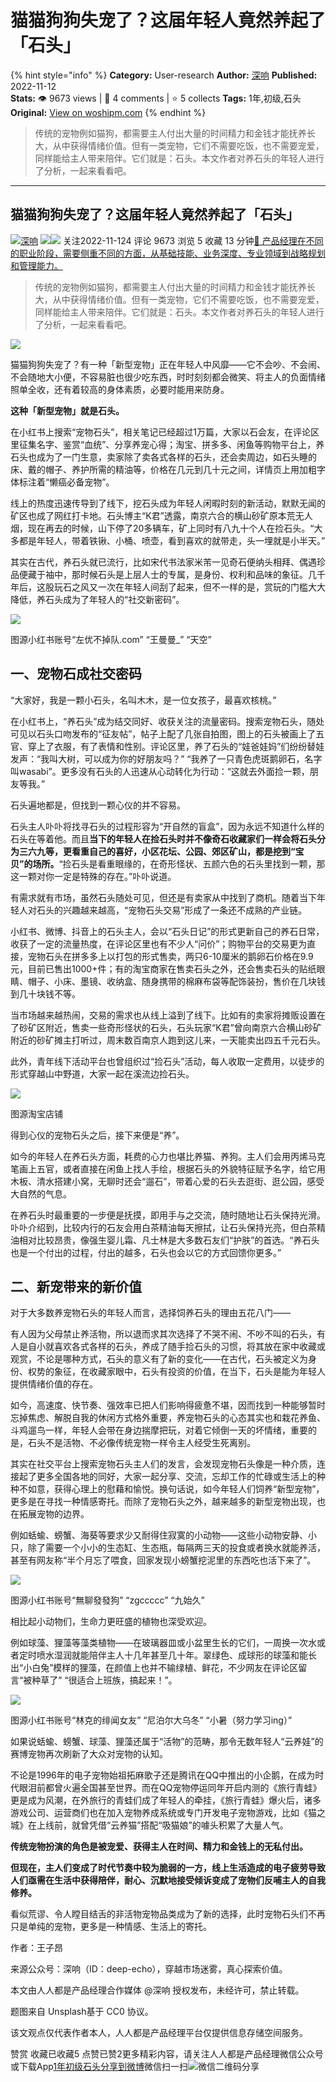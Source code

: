 # 猫猫狗狗失宠了？这届年轻人竟然养起了「石头」
{% hint style="info" %}
**Category:** User-research
**Author:** [深响](https://www.woshipm.com/u/905472)
**Published:** 2022-11-12  
**Stats:** 👁️ 9673 views | 💬 4 comments | ⭐ 5 collects
**Tags:** 1年,初级,石头
**Original:** [View on woshipm.com](https://www.woshipm.com/user-research/5676500.html)
{% endhint %}
> 传统的宠物例如猫狗，都需要主人付出大量的时间精力和金钱才能抚养长大，从中获得情绪价值。但有一类宠物，它们不需要吃饭，也不需要宠爱，同样能给主人带来陪伴。它们就是：石头。本文作者对养石头的年轻人进行了分析，一起来看看吧。

---

## 猫猫狗狗失宠了？这届年轻人竟然养起了「石头」

[![](https://image.woshipm.com/wp-files/2019/10/u82IWtiLxNrGqG5IUUVn.png!/both/72x72)](https://www.woshipm.com/u/905472)[深响](https://www.woshipm.com/u/905472) ![](https://static.woshipm.com/tag/1122_1@2x.png)![](https://static.woshipm.com/tag/2103_1@2x.png) 关注2022-11-124 评论 9673 浏览 5 收藏 13 分钟[🔗 产品经理在不同的职业阶段，需要侧重不同的方面，从基础技能、业务深度、专业领域到战略规划和管理能力。](https://ke.qidianla.com/courses/90pm)

> 传统的宠物例如猫狗，都需要主人付出大量的时间精力和金钱才能抚养长大，从中获得情绪价值。但有一类宠物，它们不需要吃饭，也不需要宠爱，同样能给主人带来陪伴。它们就是：石头。本文作者对养石头的年轻人进行了分析，一起来看看吧。

![](https://image.woshipm.com/wp-files/2022/11/wcejZoHZv0b01d6Muv4R.jpg)

猫猫狗狗失宠了？有一种「新型宠物」正在年轻人中风靡——它不会吵、不会闹、不会随地大小便，不容易脏也很少吃东西，时时刻刻都会微笑、将主人的负面情绪照单全收，还有着较高的身体素质，必要时能用来防身。

**这种「新型宠物」就是石头。**

在小红书上搜索“宠物石头”，相关笔记已经超过1万篇，大家以石会友，在评论区里征集名字、鉴赏“血统”、分享养宠心得；淘宝、拼多多、闲鱼等购物平台上，养石头也成为了一门生意，卖家除了卖各式各样的石头，还会卖周边，如石头睡的床、戴的帽子、养护所需的精油等，价格在几元到几十元之间，详情页上用加粗字体标注着“懒癌必备宠物”。

线上的热度迅速传导到了线下，挖石头成为年轻人闲暇时刻的新活动，默默无闻的矿区也成了网红打卡地。石头博主“K君”透露，南京六合的横山砂矿原本荒无人烟，现在再去的时候，山下停了20多辆车，矿上同时有八九十个人在捡石头。“大多都是年轻人，带着铁锹、小桶、喷壶，看到喜欢的就带走，头一埋就是小半天。”

其实在古代，养石头就已流行，比如宋代书法家米芾一见奇石便纳头相拜、偶遇珍品便藏于袖中，那时候石头是上层人士的专属，是身份、权利和品味的象征。几千年后，这股玩石之风又一次在年轻人间刮了起来，但不一样的是，赏玩的门槛大大降低，养石头成为了年轻人的“社交新密码”。

![](https://image.woshipm.com/wp-files/2022/11/krYVYnLekoiRQqYdIfEL.jpeg)

图源小红书账号“左优不掉队.com” “王曼曼\_” “天空”

## 一、宠物石成社交密码

“大家好，我是一颗小石头，名叫木木，是一位女孩子，最喜欢核桃。”

在小红书上，“养石头”成为结交同好、收获关注的流量密码。搜索宠物石头，随处可见以石头口吻发布的“征友帖”，帖子上配了几张自拍图，图上的石头被画上了五官、穿上了衣服，有了表情和性别。评论区里，养了石头的“娃爸娃妈”们纷纷替娃发声：“我叫大树，可以成为你的好朋友吗？” “我养了一只青色虎斑鹅卵石，名字叫wasabi”。更多没有石头的人迅速从心动转化为行动：“这就去外面捡一颗，朋友等我。”

石头遍地都是，但找到一颗心仪的并不容易。

石头主人卟卟将找寻石头的过程形容为“开自然的盲盒”，因为永远不知道什么样的石头在等着他。而且**当下的年轻人在捡石头时并不像奇石收藏家们一样会将石头分为三六九等，更看重自己的喜好，小区花坛、公园、郊区矿山，都是挖到“宝贝”的场所。**“捡石头是看重眼缘的，在奇形怪状、五颜六色的石头里找到一颗，那这一颗对你一定是特殊的存在。”卟卟说道。

有需求就有市场，虽然石头随处可见，但还是有卖家从中找到了商机。随着当下年轻人对石头的兴趣越来越高，“宠物石头交易”形成了一条还不成熟的产业链。

小红书、微博、抖音上的石头主人，会以“石头日记”的形式更新自己的养石日常，收获了一定的流量热度，在评论区里也有不少人“问价”；购物平台的交易更为直接，宠物石头在拼多多上以打包的形式售卖，两只6-10厘米的鹅卵石价格在9.9元，目前已售出1000+件；有的淘宝商家在售卖石头之外，还会售卖石头的贴纸眼睛、帽子、小床、墨镜、收纳盒、随身携带的棉麻布袋等配饰装扮，售价在几块钱到几十块钱不等。

当市场越来越热闹，交易的需求也从线上溢到了线下。比如有的卖家将摊贩设置在了砂矿区附近，售卖一些奇形怪状的石头，石头玩家“K君”曾向南京六合横山砂矿附近的砂矿摊主打听过，周末数百南京人跑到这儿来，一天能卖出四五千元石头。

此外，青年线下活动平台也曾组织过“捡石头”活动，每人收取一定费用，以徒步的形式穿越山中野道，大家一起在溪流边捡石头。

![](https://image.woshipm.com/wp-files/2022/11/5thUAZMXeesdBlnZYbyi.jpeg)

图源淘宝店铺

得到心仪的宠物石头之后，接下来便是“养”。

如今的年轻人在养石头方面，耗费的心力也堪比养猫、养狗。主人们会用丙烯马克笔画上五官，或者直接在闲鱼上找人手绘，根据石头的外貌特征赋予名字，给它用木板、清水搭建小窝，无聊时还会“遛石”，带着心爱的石头去逛街、逛公园，感受大自然的气息。

在养石头时最重要的一步便是抚摸，即用手与之交流，随时随地让石头保持光滑。卟卟介绍到，比较内行的石友会用白茶精油每天擦拭，让石头保持光亮，但白茶精油相对比较昂贵，像强生婴儿霜、凡士林是大多数石友们“护肤”的首选。“养石头也是一个付出的过程，付出的越多，石头也会以它的方式回馈你更多。”

## 二、新宠带来的新价值

对于大多数养宠物石头的年轻人而言，选择饲养石头的理由五花八门——

有人因为父母禁止养活物，所以退而求其次选择了不哭不闹、不吵不叫的石头，有人是自小就喜欢各式各样的石头，养成了随手捡石头的习惯，将其放在家中收藏或观赏，不论是哪种方式，石头的意义有了新的变化——在古代，石头被定义为身份、权势的象征，在收藏家眼中，石头有投资的价值，在当下，石头是能为年轻人提供情绪价值的存在。

如今，高速度、快节奏、强效率已把人们影响得疲惫不堪，因而找到一种能够暂时忘掉焦虑、解脱自我的休闲方式格外重要，养宠物石头的心态其实也和栽花养鱼、斗鸡遛鸟一样，年轻人会带在身边揣摩把玩，对着它倾倒一天的坏情绪，重要的是，石头不是活物、不必像传统宠物一样令主人经受生死离别。

其实在社交平台上搜索宠物石头主人们的发言，会发现宠物石头像是一种介质，连接起了更多全国各地的同好，大家一起分享、交流，忘却工作的忙碌或生活上的种种不如意，获得心理上的慰藉和愉悦。换句话说，如今年轻人们饲养“新型宠物”，更多是在寻找一种情感寄托。而除了宠物石头之外，越来越多的新型宠物出现，也在拓展宠物的边界。

例如蛞蝓、螃蟹、海葵等要求少又耐得住寂寞的小动物——这些小动物安静、小只，除了需要一个小小的生态缸、生态瓶，每隔两三天的投食或者换水就能养活，甚至有网友称“半个月忘了喂食，回家发现小螃蟹挖泥里的东西吃也活下来了”。

![](https://image.woshipm.com/wp-files/2022/11/qqfh3mUhmsWeBfmynE8k.jpeg)

图源小红书账号“無聊發發狗” “zgccccc” “九始久”

相比起小动物们，生命力更旺盛的植物也深受欢迎。

例如球藻、狸藻等藻类植物——在玻璃器皿或小盆里生长的它们，一周换一次水或者定时喷水湿润就能陪伴主人十几年甚至几十年。翠绿色、成球形的球藻和能长出“小白兔”模样的狸藻，在颜值上也并不输绿植、鲜花，不少网友在评论区留言“被种草了” “很适合上班族，搞起来！”。

![](https://image.woshipm.com/wp-files/2022/11/UWJckugF3FNid04v5jb9.jpeg)

图源小红书账号“林克的绯闻女友” “尼泊尔大乌冬” “小暑（努力学习ing）”

如果说蛞蝓、螃蟹、球藻、狸藻还属于“活物”的范畴，那令无数年轻人“云养娃”的赛博宠物再次刷新了大众对宠物的认知。

不论是1996年的电子宠物始祖拓麻歌子还是腾讯在QQ中推出的小企鹅，在成为时代眼泪前都曾火遍全国甚至世界。而在QQ宠物停运同年开启内测的《旅行青蛙》更是成为风潮，在外旅行的青蛙们成了年轻人的牵挂，《旅行青蛙》爆火后，诸多游戏公司、运营商们也在加入宠物养成系统或专门开发电子宠物游戏，比如《猫之城》在上线前，就曾凭借“云养猫”搭配“吸猫娘”的噱头积累了大量人气。

**传统宠物扮演的角色是被宠爱、获得主人在时间、精力和金钱上的无私付出。**

**但现在，主人们变成了时代节奏中较为脆弱的一方，线上生活造成的电子疲劳导致人们亟需在生活中获得陪伴，耐心、沉默地接受倾诉变成了宠物们反哺主人的自我修养。**

看似荒谬、令人瞠目结舌的非活物宠物品类成为了新的选择，此时宠物石头们不再只是单纯的宠物，更多是一种情感、生活上的寄托。

作者：王子昂

来源公众号：深响（ID：deep-echo），穿越市场迷雾，真心探索价值。

本文由人人都是产品经理合作媒体 @深响 授权发布，未经许可，禁止转载。

题图来自 Unsplash基于 CC0 协议。

该文观点仅代表作者本人，人人都是产品经理平台仅提供信息存储空间服务。

赞赏 收藏已收藏5 点赞已赞2更多精彩内容，请关注人人都是产品经理微信公众号或下载App[1年](https://www.woshipm.com/tag/1%e5%b9%b4)[初级](https://www.woshipm.com/tag/%e5%88%9d%e7%ba%a7)[石头](https://www.woshipm.com/tag/%e7%9f%b3%e5%a4%b4)[分享到微博](https://service.weibo.com/share/share.php?appkey=2775287854&title=猫猫狗狗失宠了？这届年轻人竟然养起了「石头」&url=https://www.woshipm.com/user-research/5676500.html&pic=https://image.woshipm.com/wp-files/2022/11/wcejZoHZv0b01d6Muv4R.jpg)微信扫一扫![微信二维码](https://api.pwmqr.com/qrcode/create/?url=https://www.woshipm.com/user-research/5676500.html)分享